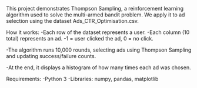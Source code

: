 This project demonstrates Thompson Sampling, a reinforcement learning algorithm used to solve the multi-armed bandit problem.
We apply it to ad selection using the dataset Ads_CTR_Optimisation.csv.

How it works:
-Each row of the dataset represents a user.
-Each column (10 total) represents an ad.
-1 = user clicked the ad, 0 = no click.

-The algorithm runs 10,000 rounds, selecting ads using Thompson Sampling and updating success/failure counts.

-At the end, it displays a histogram of how many times each ad was chosen.

Requirements:
-Python 3
-Libraries: numpy, pandas, matplotlib
